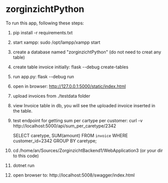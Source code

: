 # zorginzichtPython
To run this app, following these steps:
1. pip install -r requirements.txt
2. start xampp: sudo /opt/lampp/xampp start
3. create a database named "zorginzichtPython" (do not need to creat any table)
4. create table invoice initially: flask --debug create-tables
5. run app.py: flask --debug run
6. open in browser: http://127.0.0.1:5000/static/index.html
7. upload invoices from ./testdata folder
8. view Invoice table in db, you will see the uploaded invoice inserted in the table.
9. test endpoint for getting sum per cartype per customer:
   curl -v http://localhost:5000/api/sum_per_caretype/2342

   SELECT caretype, SUM(amount) FROM `invoice` WHERE customer_id=2342 GROUP BY caretype;

10. cd /home/an/Sources/ZorginzichtBackend1/WebApplication3 (or your dir to this code)
11. dotnet run
12. open browser to: http://localhost:5008/swagger/index.html
